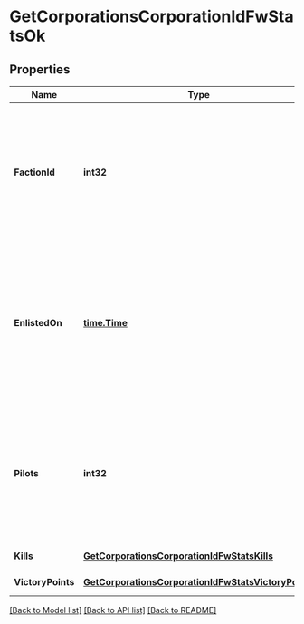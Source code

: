 # GetCorporationsCorporationIdFwStatsOk

## Properties
Name | Type | Description | Notes
------------ | ------------- | ------------- | -------------
**FactionId** | **int32** | The faction the given corporation is enlisted to fight for. Will not be included if corporation is not enlisted in faction warfare | [optional] [default to null]
**EnlistedOn** | [**time.Time**](time.Time.md) | The enlistment date of the given corporation into faction warfare. Will not be included if corporation is not enlisted in faction warfare | [optional] [default to null]
**Pilots** | **int32** | How many pilots the enlisted corporation has. Will not be included if corporation is not enlisted in faction warfare | [optional] [default to null]
**Kills** | [**GetCorporationsCorporationIdFwStatsKills**](get_corporations_corporation_id_fw_stats_kills.md) |  | [default to null]
**VictoryPoints** | [**GetCorporationsCorporationIdFwStatsVictoryPoints**](get_corporations_corporation_id_fw_stats_victory_points.md) |  | [default to null]

[[Back to Model list]](../README.md#documentation-for-models) [[Back to API list]](../README.md#documentation-for-api-endpoints) [[Back to README]](../README.md)


